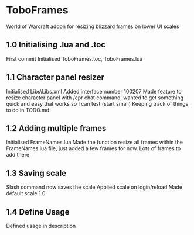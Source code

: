 # ToboFrames
 World of Warcraft addon for resizing blizzard frames on lower UI scales

## 1.0 Initialising .lua and .toc
First commit
Initialised ToboFrames.toc, ToboFrames.lua

## 1.1 Character panel resizer
Initialised Libs\Libs.xml
Added interface number 100207
Made feature to resize character panel with /cpr chat command, wanted to get something quick and easy that works so I can test (start small)
Keeping track of things to do in TODO.md

## 1.2 Adding multiple frames
Initialised FrameNames.lua
Made the function resize all frames within the FrameNames.lua file, just added a few frames for now. Lots of frames to add there

## 1.3 Saving scale
Slash command now saves the scale
Applied scale on login/reload
Made default scale 1.0

## 1.4 Define Usage
Defined usage in description